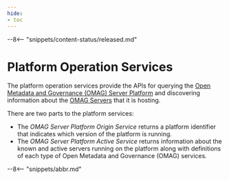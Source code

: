 ```yaml
---
hide:
- toc
---
```


<!-- SPDX-License-Identifier: CC-BY-4.0 -->
<!-- Copyright Contributors to the Egeria project. -->

--8<-- "snippets/content-status/released.md"

# Platform Operation Services

The platform operation services provide the APIs for querying the [Open Metadata and Governance (OMAG) Server Platform](./concepts/omag-server-platform) and discovering information about the [OMAG Servers](./concepts/omag-server) that it is hosting.

There are two parts to the platform services:

- The *OMAG Server Platform Origin Service* returns a platform identifier that indicates which version of the platform is running.
- The *OMAG Server Platform Active Service* returns information about the known and active servers running on the platform along with definitions of each type of Open Metadata and Governance (OMAG) services.

--8<-- "snippets/abbr.md"
